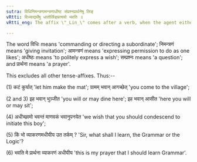 ```yaml
---
sutra: विधिनिमन्त्रणामन्त्रणाधीष्ट संप्रश्नप्रार्थनेषु लिङ्
vRtti: विध्याद्यर्थेषु धातोर्लिङ्प्रत्ययो भवति ॥
vRtti_eng: The affix \"_Lin_\" comes after a verb, when the agent either commands, invites, permits, politely expresses a wish, asks questions, or prays.

---
```

The word विधिः means 'commanding or directing a subordinate'; निमन्त्रणं means 'giving invitation'; आमन्त्रणं means 'expressing permission to do as one likes'; अधीष्ठः means 'to politely express a wish'; सम्प्रश्नः means 'a question'; and प्रार्थना means 'a prayer'.

This excludes all other tense-affixes. Thus:--

(1)	कटं कुर्यात् 'let him make the mat'; ग्रामम् भवान् आगच्छेत् 'you come to the village';

(2 and 3) इह भवान् भुञ्जीत 'you will or may dine here'; इह भवान् आसीत 'here you will or may sit';

(4) अधीच्छामो भवन्तं माणवकं भवानुपनयेत 'we wish that you should condescend to initiate this boy';

(5) किं भो व्याकरणमधीयीय उत तर्कम् ? 'Sir, what shall I learn, the Grammar or the Logic'?

(6) भवति मे प्रार्थना व्याकरणं अधीयीय 'this is my prayer that I should learn Grammar'.